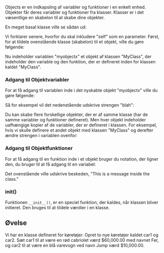 Objects er en indkapsling af variabler og funktioner i en enkelt enhed. Objekter får deres variabler og funktioner fra klasser. Klasser er i det væsentlige en skabelon til at skabe dine objekter.

En meget basal klasse ville se sådan ud:

Vi forklarer senere, hvorfor du skal inkludere "self" som en parameter. Først, for at tildele ovenstående klasse (skabelon) til et objekt, ville du gøre følgende:

Nu indeholder variablen "myobjectx" et objekt af klassen "MyClass", der indeholder den variable og den funktion, der er defineret inden for klassen kaldet "MyClass".

### Adgang til Objektvariabler

For at få adgang til variablen inde i det nyskabte objekt "myobjectx" ville du gøre følgende:

Så for eksempel vil det nedenstående udskrive strengen "blah":

Du kan skabe flere forskellige objekter, der er af samme klasse (har de samme variabler og funktioner defineret). Men hver objekt indeholder uafhængige kopier af de variabler, der er defineret i klassen. For eksempel, hvis vi skulle definere et andet objekt med klassen "MyClass" og derefter ændre strengen i variablen ovenfor:

### Adgang til Objektfunktioner

For at få adgang til en funktion inde i et objekt bruger du notation, der ligner den, du bruger til at få adgang til en variabel:

Det ovenstående ville udskrive beskeden, "This is a message inside the class."

### __init__()

Funktionen `__init__()`, er en speciel funktion, der kaldes, når klassen bliver initieret. Den bruges til at tildele værdier i en klasse.

Øvelse
--------

Vi har en klasse defineret for køretøjer. Opret to nye køretøjer kaldet car1 og car2. Sæt car1 til at være en rød cabriolet værd $60,000.00 med navnet Fer, og car2 til at være en blå varevogn ved navn Jump værd $10,000.00.